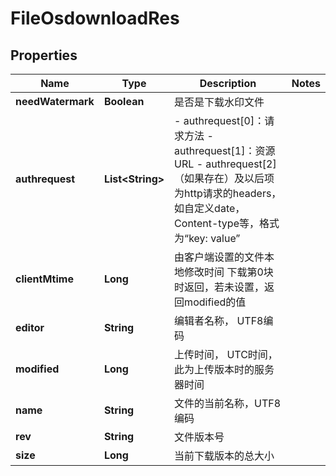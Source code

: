 # FileOsdownloadRes

## Properties
Name | Type | Description | Notes
------------ | ------------- | ------------- | -------------
**needWatermark** | **Boolean** | 是否是下载水印文件 | 
**authrequest** | **List&lt;String&gt;** | - authrequest[0]：请求方法 - authrequest[1]：资源URL - authrequest[2]（如果存在）及以后项为http请求的headers，如自定义date，Content-type等，格式为“key: value” | 
**clientMtime** | **Long** | 由客户端设置的文件本地修改时间 下载第0块时返回，若未设置，返回modified的值 | 
**editor** | **String** | 编辑者名称， UTF8编码 | 
**modified** | **Long** | 上传时间， UTC时间，此为上传版本时的服务器时间 | 
**name** | **String** | 文件的当前名称，UTF8编码 | 
**rev** | **String** | 文件版本号 | 
**size** | **Long** | 当前下载版本的总大小 | 
